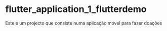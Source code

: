 # flutter_application_1_flutterdemo

Este é um projecto que consiste numa aplicação móvel para fazer doações 

